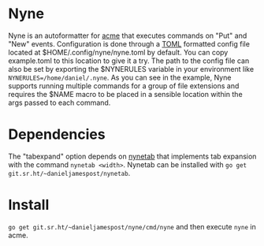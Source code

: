 # Nyne 
Nyne is an autoformatter for [acme](http://acme.cat-v.org/) that executes
commands on "Put" and "New" events. Configuration is done through a
[TOML](https://github.com/toml-lang/toml) formatted config file located
at $HOME/.config/nyne/nyne.toml by default. You can copy example.toml
to this location to give it a try. The path to the config file can also
be set by exporting the $NYNERULES variable in your environment like
`NYNERULES=/home/daniel/.nyne`. As you can see in the example, Nyne
supports running multiple commands for a group of file extensions and
requires the $NAME macro to be placed in a sensible location within the
args passed to each command.


# Dependencies 
The "tabexpand" option depends on
[nynetab](https://git.sr.ht/~danieljamespost/nynetab) that implements tab
expansion with the command `nynetab <width>`. Nynetab can be installed
with `go get git.sr.ht/~danieljamespost/nynetab`.

# Install 
`go get git.sr.ht/~danieljamespost/nyne/cmd/nyne` and then execute
`nyne` in acme.
